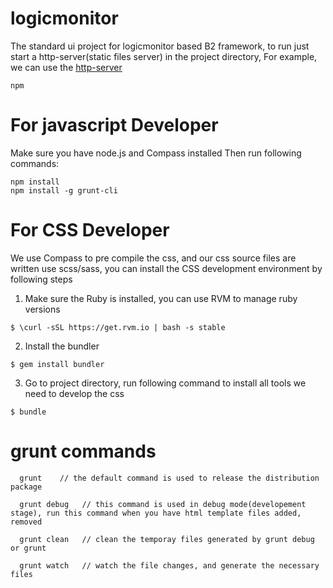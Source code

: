 logicmonitor
============

The standard ui project for logicmonitor based B2 framework, to run just start a http-server(static files server) in the project directory, For example, we can use the [http-server](https://github.com/nodeapps/http-server)

```
npm 
```


For javascript Developer
============
Make sure you have node.js and  Compass installed
Then run following commands:

```
npm install
npm install -g grunt-cli
```

For CSS Developer
============
We use Compass to pre compile the css, and our css source files are written use scss/sass, you can install the CSS development environment by following steps

1. Make sure the Ruby is installed, you can use RVM to manage ruby versions

```
$ \curl -sSL https://get.rvm.io | bash -s stable
```

2. Install the bundler

```
$ gem install bundler
```

3. Go to project directory, run following command to install all tools we need to develop the css

```
$ bundle
```


grunt commands
=============

```
  grunt    // the default command is used to release the distribution package
```

```
  grunt debug   // this command is used in debug mode(developement stage), run this command when you have html template files added, removed
```

```
  grunt clean   // clean the temporay files generated by grunt debug or grunt
```

```
  grunt watch   // watch the file changes, and generate the necessary files
```
